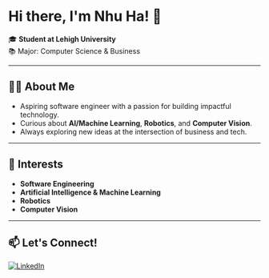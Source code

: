 # Hi there, I'm Nhu Ha! 👋

🎓 **Student at Lehigh University**  
📚 Major: Computer Science & Business

---

## 👩‍💻 About Me

- Aspiring software engineer with a passion for building impactful technology.
- Curious about **AI/Machine Learning**, **Robotics**, and **Computer Vision**.
- Always exploring new ideas at the intersection of business and tech.

---

## 🚀 Interests

- **Software Engineering**
- **Artificial Intelligence & Machine Learning**
- **Robotics**
- **Computer Vision**

---

## 📫 Let's Connect!

[![LinkedIn](https://img.shields.io/badge/LinkedIn-blue?logo=linkedin&logoColor=white)](https://www.linkedin.com/in/nhuha2006/)


